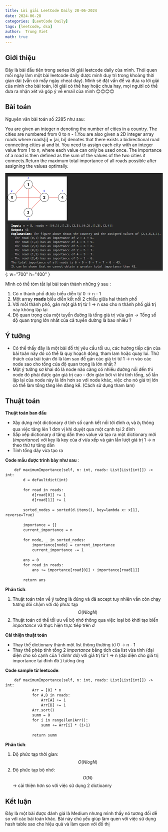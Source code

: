 ```yaml
---
title: Lời giải LeetCode Daily 28-06-2024 
date: 2024-06-28
categories: [LeetCode Daily]
tags: [leetcode, dsa]
author:  Trung Viet 
math: true
---
```




## Giới thiệu 
Đây là bài đầu tiên trong series lời giải leetcode daily của mình. Thói quen mỗi ngày làm một bài leetcode daily được mình duy trì trong khoảng thời gian dài (vẫn có mấy ngày cheat day). Mình sẽ đặt vấn đề và đưa ra lời giải của mình cho bài toán, lời giải có thể hay hoặc chưa hay, mọi người có thể đưa ra nhận xét và góp ý về email của mình 😊😊😊😊


## Bài toán
Nguyên văn bài toán số 2285 như sau:

You are given an integer n denoting the number of cities in a country. The cities are numbered from 0 to n - 1.You are also given a 2D integer array roads where roads[i] = [ai, bi] denotes that there exists a bidirectional road connecting cities ai and bi. You need to assign each city with an integer value from 1 to n, where each value can only be used once. The importance of a road is then defined as the sum of the values of the two cities it connects.Return the maximum total importance of all roads possible after assigning the values optimally.

![example](/assets/img/leetcode-daily/2024-06-28-example.png){: w="700" h="400" }


Mình có thể tóm tắt lại bài toán thành những ý sau : 
1. Có n thành phố được biểu diễn từ 0 -> n - 1
2. Một array **roads** biểu diễn kết nối 2 chiều giữa hai thành phố
3. Với mỗi thành phố, gán một giá trị từ 1 -> n sao cho n thành phố giá trị này không lặp lại 
4. Độ quan trọng của một tuyến đường là tổng giá trị vừa gán -> Tổng số độ quan trọng lớn nhất của cả tuyến đường là bao nhiêu ? 


## Ý  tưởng 
- Có thể thấy đây là một bài đồ thị yêu cầu tối ưu, các hướng tiếp cận của bài toán này đó có thể là quy hoạch động, tham lam hoặc quay lui. Thử thách của bài toán đó là làm sao để gán các giá trị từ 1 -> n vào các node sao cho tổng của độ quan trọng là lớn nhất ? 
- Một ý tưởng sơ khai đó là node nào càng có nhiều đường nối đến thì node đó phải được gán giá trị cao - đơn giản bởi vì khi tính tổng, số lần lặp lại của node này là lớn hơn so với node khác, việc cho nó giá trị lớn có thể làm tổng tăng lên đáng kể. (Cách sử dụng tham lam)

## Thuật toán 

**Thuật toán ban đầu**
- Xây dựng một dictionary $d$ tính số cạnh kết nối tới đỉnh $a_i$ và $b_i$ thông qua việc tăng lên 1 đơn vị khi duyệt qua một cạnh tại 2 đỉnh 
- Sắp xếp dictionary $d$ tăng dần theo value và tạo ra một dictionary mới ($importance$) với key là key của $d$ vừa xếp và gán lần lượt giá trị 1 -> n theo thứ tự tăng dần 
- Tính tổng dãy vừa tạo ra 

**Code mẫu được trình bày như sau** : 
```
    def maximumImportance(self, n: int, roads: List[List[int]]) -> int:
        d = defaultdict(int)
        
        for road in roads:
            d[road[0]] += 1
            d[road[1]] += 1
        
        sorted_nodes = sorted(d.items(), key=lambda x: x[1], reverse=True)
        
        importance = {}
        current_importance = n
        
        for node, _ in sorted_nodes:
            importance[node] = current_importance
            current_importance -= 1
        
        ans = 0
        for road in roads:
            ans += importance[road[0]] + importance[road[1]]
        
        return ans
```
**Phân tích**: 
1. Thuật toán trên về ý tưởng là đúng và đã accept tuy nhiên vẫn còn chạy tương đối chậm với độ phức tạp $$O(NlogN)$$
2. Thuật toán có thể tối ưu về bộ nhớ thông qua việc loại bỏ khởi tạo biến $importance$ và thực hiện trực tiếp trên $d$

**Cải thiện thuật toán** 
- Thay thế dictionary thành một list thông thường từ 0 -> n - 1 
- Thay thế phép tính tổng 2 $importance$ bằng tích của list vừa tính (đại diện cho số cạnh của 1 đinhr đó) với giá trị từ 1 -> n (đại diện cho giá trị importance tại đỉnh đó ) tương ứng 

**Code sample từ leetcode**: 
```
    def maximumImportance(self, n: int, roads: List[List[int]]) -> int:
            Arr = [0] * n  
            for A,B in roads:
                Arr[A] += 1 
                Arr[B] += 1
            Arr.sort()  
            summ = 0
            for i in range(len(Arr)):
                summ += Arr[i] * (i+1)  
            
            return summ

```
**Phân tích**: 
1. Độ phức tạp thời gian: $$O(NlogN)$$ 
2. Độ phức tạp bộ nhớ: $$O(N)$$ -> cải thiện hơn so với việc sử dụng 2 dictioanry


## Kết luận 

Đây là một bài được đánh giá là Medium nhưng mình thấy nó tương đối dễ so với các bài toán khác. Bài này chủ yếu giúp làm quen với việc sử dụng hash table sao cho hiệu quả và làm quen với đồ thị 
